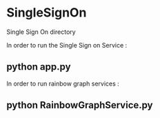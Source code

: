 # SingleSignOn
Single Sign On directory


In order to run the Single Sign on Service :
## python app.py

In order to run rainbow graph services :
## python RainbowGraphService.py
